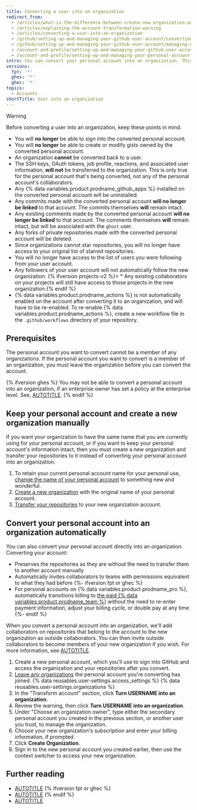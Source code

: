 ```yaml
---
title: Converting a user into an organization
redirect_from:
  - /articles/what-is-the-difference-between-create-new-organization-and-turn-account-into-an-organization
  - /articles/explaining-the-account-transformation-warning
  - /articles/converting-a-user-into-an-organization
  - /github/setting-up-and-managing-your-github-user-account/converting-a-user-into-an-organization
  - /github/setting-up-and-managing-your-github-user-account/managing-user-account-settings/converting-a-user-into-an-organization
  - /account-and-profile/setting-up-and-managing-your-github-user-account/managing-user-account-settings/converting-a-user-into-an-organization
  - /account-and-profile/setting-up-and-managing-your-personal-account-on-github/managing-personal-account-settings/converting-a-user-into-an-organization
intro: You can convert your personal account into an organization. This allows more granular permissions for repositories that belong to the organization.
versions:
  fpt: '*'
  ghes: '*'
  ghec: '*'
topics:
  - Accounts
shortTitle: User into an organization
---
```


> [!WARNING]
> Before converting a user into an organization, keep these points in mind.
>
> * You will **no longer** be able to sign into the converted personal account.
> * You will **no longer** be able to create or modify gists owned by the converted personal account.
> * An organization **cannot** be converted back to a user.
> * The SSH keys, OAuth tokens, job profile, reactions, and associated user information, **will not** be transferred to the organization. This is only true for the personal account that's being converted, not any of the personal account's collaborators.
> * Any {% data variables.product.prodname_github_apps %} installed on the converted personal account will be uninstalled.
> * Any commits made with the converted personal account **will no longer be linked** to that account. The commits themselves **will** remain intact.
> * Any existing comments made by the converted personal account **will no longer be linked** to that account. The comments themselves **will** remain intact, but will be associated with the `ghost` user.
> * Any forks of private repositories made with the converted personal account will be deleted.
> * Since organizations cannot star repositories, you will no longer have access to your original list of starred repositories.
> * You will no longer have access to the list of users you were following from your user account.
> * Any followers of your user account will not automatically follow the new organization.
{% ifversion projects-v2 %}> * Any existing collaborators on your projects will still have access to those projects in the new organization.{% endif %}
> * {% data variables.product.prodname_actions %} is not automatically enabled on the account after converting it to an organization, and will have to be re-enabled. To re-enable {% data variables.product.prodname_actions %}, create a new workflow file in the `.github/workflows` directory of your repository.

## Prerequisites

The personal account you want to convert cannot be a member of any organizations. If the personal account you want to convert is a member of an organization, you must leave the organization before you can convert the account.

{% ifversion ghes %}
You may not be able to convert a personal account into an organization, if an enterprise owner has set a policy at the enterprise level. See, [AUTOTITLE](/admin/managing-accounts-and-repositories/managing-organizations-in-your-enterprise/preventing-users-from-creating-organizations).
{% endif %}

## Keep your personal account and create a new organization manually

If you want your organization to have the same name that you are currently using for your personal account, or if you want to keep your personal account's information intact, then you must create a new organization and transfer your repositories to it instead of converting your personal account into an organization.

1. To retain your current personal account name for your personal use, [change the name of your personal account](/account-and-profile/setting-up-and-managing-your-personal-account-on-github/managing-user-account-settings/changing-your-github-username) to something new and wonderful.
1. [Create a new organization](/organizations/collaborating-with-groups-in-organizations/creating-a-new-organization-from-scratch) with the original name of your personal account.
1. [Transfer your repositories](/repositories/creating-and-managing-repositories/transferring-a-repository) to your new organization account.

## Convert your personal account into an organization automatically

You can also convert your personal account directly into an organization. Converting your account:
* Preserves the repositories as they are without the need to transfer them to another account manually
* Automatically invites collaborators to teams with permissions equivalent to what they had before
{%- ifversion fpt or ghec %}
* For personal accounts on {% data variables.product.prodname_pro %}, automatically transitions billing to [the paid {% data variables.product.prodname_team %}](/billing/managing-the-plan-for-your-github-account/about-billing-for-plans) without the need to re-enter payment information, adjust your billing cycle, or double pay at any time
{%- endif %}

When you convert a personal account into an organization, we'll add collaborators on repositories that belong to the account to the new organization as outside collaborators. You can then invite outside collaborators to become members of your new organization if you wish. For more information, see [AUTOTITLE](/organizations/managing-peoples-access-to-your-organization-with-roles/roles-in-an-organization#outside-collaborators).

1. Create a new personal account, which you'll use to sign into GitHub and access the organization and your repositories after you convert.
1. [Leave any organizations](/account-and-profile/setting-up-and-managing-your-personal-account-on-github/managing-your-membership-in-organizations/removing-yourself-from-an-organization) the personal account you're converting has joined.
{% data reusables.user-settings.access_settings %}
{% data reusables.user-settings.organizations %}
1. In the "Transform account" section, click **Turn USERNAME into an organization**.
1. Review the warning, then click **Turn USERNAME into an organization**.
1. Under "Choose an organization owner", type either the secondary personal account you created in the previous section, or another user you trust, to manage the organization.
1. Choose your new organization's subscription and enter your billing information, if prompted.
1. Click **Create Organization**.
1. Sign in to the new personal account you created earlier, then use the context switcher to access your new organization.

## Further reading

* [AUTOTITLE](/organizations/organizing-members-into-teams)
{% ifversion fpt or ghec %}
* [AUTOTITLE](/organizations/managing-membership-in-your-organization/inviting-users-to-join-your-organization)
{% endif %}
* [AUTOTITLE](/account-and-profile/setting-up-and-managing-your-personal-account-on-github/managing-your-membership-in-organizations/accessing-an-organization)
